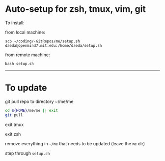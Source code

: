 # Auto-setup for zsh, tmux, vim, git

To install:

from local machine:

`scp ~/coding/-GitRepos/me/setup.sh daeda@openmind7.mit.edu:/home/daeda/setup.sh`

from remote machine:

`bash setup.sh`



---



# To update



git pull repo to directory ~/me/me

```sh
cd ${HOME}/me/me || exit
git pull
```



exit tmux

exit zsh

remove everything in `~/me` that needs to be updated (leave the `me` dir)

step through `setup.sh`
